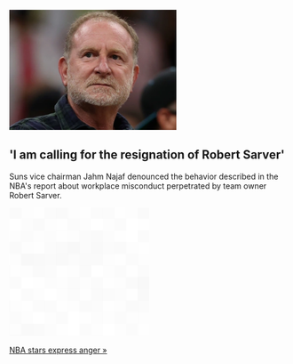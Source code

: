 
!['I am calling for the resignation of Robert Sarver'](./20220916115730.png)
## 'I am calling for the resignation of Robert Sarver'

Suns vice chairman Jahm Najaf denounced the behavior described in the NBA's report about workplace misconduct perpetrated by team owner Robert Sarver.

![pic](../square_bg.png)

[NBA stars express anger »](https://www.yahoo.com/sports/suns-minority-owner-calls-for-robert-sarver-to-resign-after-nba-report-on-workplace-misconduct-011557691.html)
